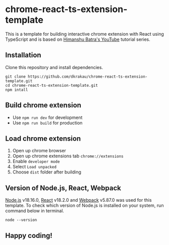 # chrome-react-ts-extension-template

This is a template for building interactive chrome extension with React using TypeScript and is based on [Himanshu Batra's YouTube](https://www.youtube.com/watch?v=rAZXWkVhCgg&list=PLBS1L3Ug2VVods9GnWbJc__STt9VnrJ9Z&index=1) tutorial series.

## Installation

Clone this repository and install dependencies.
```
git clone https://github.com/dkrakau/chrome-react-ts-extension-template.git
cd chrome-react-ts-extension-template.git
npm intall
```

## Build chrome extension

* Use ```npm run dev``` for development
* Use ```npm run build``` for production

## Load chrome extension

1. Open up chrome browser
2. Open up chrome extensions tab ```chrome://extensions```
3. Enable ```developer mode```
4. Select ```Load unpacked```
5. Choose ```dist``` folder after building

## Version of Node.js, React, Webpack

[Node.js](https://nodejs.org/en) v18.16.0, [React](https://react.dev/) v18.2.0 and [Webpack](https://webpack.js.org/) v5.87.0 was used for this template. To check which version of Node.js is installed on your system, run command below in terminal.
```
node --version
```

## Happy coding!